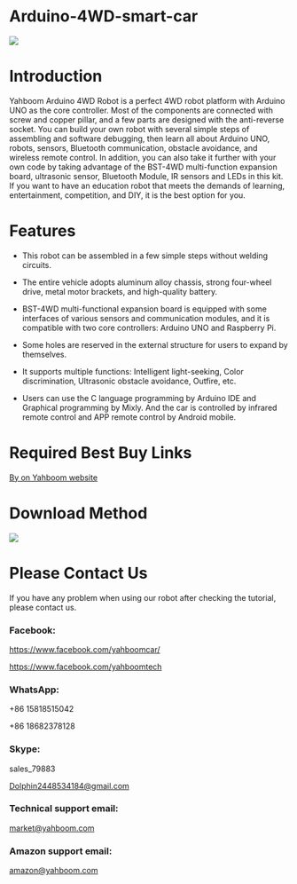 # Arduino-4WD-smart-car
![](http://r.photo.store.qq.com/psb?/V12aIGgQ3D78BF/NcTsinyIXcmBxJuCIjTgPPTzVMyiwoyl4tKVFDljYrY!/r/dFMBAAAAAAAA)
# Introduction
Yahboom Arduino 4WD Robot is a perfect 4WD robot platform with Arduino UNO as the core controller. Most of the components are connected with screw and copper pillar, and a few parts are designed with the anti-reverse socket. You can build your own robot with several simple steps of assembling and software debugging, then learn all about Arduino UNO, robots, sensors, Bluetooth communication, obstacle avoidance, and wireless remote control. In addition, you can also take it further with your own code by taking advantage of the BST-4WD multi-function expansion board, ultrasonic sensor, Bluetooth Module, IR sensors and LEDs in this kit. If you want to have an education robot that meets the demands of learning, entertainment, competition, and DIY, it is the best option for you.
# Features
* This robot can be assembled in a few simple steps without welding circuits.

* The entire vehicle adopts aluminum alloy chassis, strong four-wheel drive, metal motor brackets, and high-quality battery.

* BST-4WD multi-functional expansion board is equipped with some interfaces of various sensors and communication modules, and it is compatible with two core controllers: Arduino UNO and Raspberry Pi.

* Some holes are reserved in the external structure for users to expand by themselves.

* It supports multiple functions: Intelligent light-seeking, Color discrimination, Ultrasonic obstacle avoidance, Outfire, etc.

* Users can use the C language programming by Arduino IDE and Graphical programming by Mixly. And the car is controlled by infrared remote control and APP remote control by Android mobile.
# Required Best Buy Links

[By on Yahboom website](https://category.yahboom.net/collections/a-smart-robot/products/ar4wdrobot)
# Download Method

![](http://r.photo.store.qq.com/psb?/V12aIGgQ3D78BF/krN4BLmvbjnS9x6oRaKb1zajZkCRMMyY9GAVVSpMsnc!/r/dMMAAAAAAAAA)

# Please Contact Us
If you have any problem when using our robot after checking the tutorial, please contact us.
### Facebook:
https://www.facebook.com/yahboomcar/

https://www.facebook.com/yahboomtech
### WhatsApp:
+86 15818515042

+86 18682378128
### Skype:
sales_79883

Dolphin2448534184@gmail.com
### Technical support email:
market@yahboom.com
### Amazon support email:
amazon@yahboom.com

